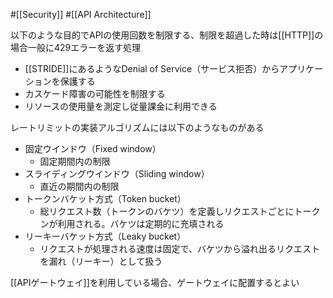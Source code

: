 #[[Security]] #[[API Architecture]]

以下のような目的でAPIの使用回数を制限する、制限を超過した時は[[HTTP]]の場合一般に429エラーを返す処理

- [[STRIDE]]にあるようなDenial of Service（サービス拒否）からアプリケーションを保護する
- カスケード障害の可能性を制限する
- リソースの使用量を測定し従量課金に利用できる

レートリミットの実装アルゴリズムには以下のようなものがある
- 固定ウインドウ（Fixed window）
  - 固定期間内の制限
- スライディングウインドウ（Sliding window）
  - 直近の期間内の制限
- トークンバケット方式（Token bucket）
  - 総リクエスト数（トークンのバケツ）を定義しリクエストごとにトークンが利用される。バケツは定期的に充填される
- リーキーバケット方式（Leaky bucket）
  - リクエストが処理される速度は固定で、バケツから溢れ出るリクエストを漏れ（リーキー）として扱う

[[APIゲートウェイ]]を利用している場合、ゲートウェイに配置するとよい